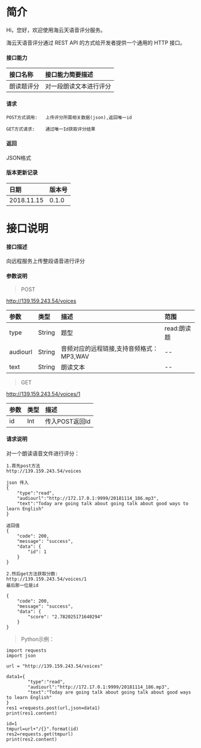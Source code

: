 # 简介
Hi，您好，欢迎使用海云天语音评分服务。

海云天语音评分通过 REST API 的方式给开发者提供一个通用的 HTTP 接口。

#### 接口能力
|接口名称|接口能力简要描述|
|:---|:---|
|朗读题评分|对一段朗读文本进行评分|

#### 请求


    POST方式调用:   上传评分所需相关数据(json),返回唯一id
    
    GET方式请求:    通过唯一Id获取评分结果


#### 返回
JSON格式

#### 版本更新记录

|日期|版本号|
|:---|:---|
|2018.11.15|0.1.0|

# 接口说明
#### 接口描述
向远程服务上传整段语音进行评分

#### 参数说明

> POST

http://139.159.243.54/voices

|参数|类型|描述|范围|
|:---|:---|:---|:---|
|type|String|题型|read:朗读题|
|audiourl|String|音频对应的远程链接,支持音频格式：MP3,WAV|--|
|text|String|朗读文本|--|


> GET

http://139.159.243.54/voices/1

|参数|类型|描述|
|:---|:---|:---|
|id|Int|传入POST返回Id|

#### 请求说明
对一个朗读语音文件进行评分：

```
1.首先post方法
http://139.159.243.54/voices

json 传入
{
    "type":"read",
    "audiourl":"http://172.17.0.1:9999/20181114_186.mp3",
    "text":"Today are going talk about going talk about good ways to learn English"
}

返回值
{
    "code": 200,
    "message": "success",
    "data": {
        "id": 1
    }
}

2.然后get方法获取分数:
http://139.159.243.54/voices/1
最后那一位是id

{
    "code": 200,
    "message": "success",
    "data": {
        "score": "2.782025171640294"
    }
}

```

> Python示例：

```
import requests
import json

url = "http://139.159.243.54/voices"

data1={
		"type":"read",
        "audiourl":"http://172.17.0.1:9999/20181114_186.mp3",
        "text":"Today are going talk about going talk about good ways to learn English"
}
res1 =requests.post(url,json=data1)
print(res1.content)

id=1
tmpurl=url+"/{}".format(id)
res2=requests.get(tmpurl)
print(res2.content)
```
